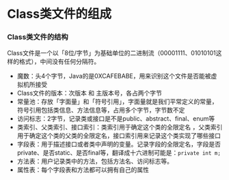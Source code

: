 # Class类文件的组成

### Class类文件的结构

Class文件是一个以「8位/字节」为基础单位的二进制流（00001111、01010101这样的格式），中间没有任何分隔符。

* 魔数：头4个字节，Java的是0XCAFEBABE，用来识别这个文件是否能被虚拟机所接受
* Class文件的版本：次版本 和 主版本号，各占两个字节
* 常量池：存放「字面量」和「符号引用」，字面量就是我们平常定义的常量，符号引用包括类信息、方法信息等，占用多个字节，字节数不定
* 访问标志：2字节，记录类或接口是不是public、abstract、final、enum等
* 类索引、父类索引、接口索引：类索引用于确定这个类的全限定名 ，父类索引用于确定这个类的父类的全限定名，接口索引用来记录这个类实现了哪些接口
* 字段表：用于描述接口或者类中声明的变量。记录字段的全限定名，字段是否private、是否static、是否final等，翻译成十六进制可能是：`private int m;`
* 方法表：用户记录类中的方法，包括方法名、访问标志等。
* 属性表：每个字段表和方法都可以拥有自己的属性



